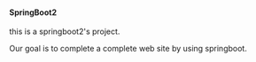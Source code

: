 #### SpringBoot2 

this is a springboot2's project.

Our goal is to complete a complete web site by using springboot.